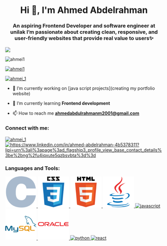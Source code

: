 <h1 align="center">Hi 👋, I'm Ahmed Abdelrahman</h1>
<h3 align="center">An aspiring Frontend Developer and software engineer at unilak I’m passionate about creating clean, responsive, and user-friendly websites that provide real value to users✨
</h3>

<img align="center" src="https://giffiles.alphacoders.com/363/36302.gif" width="300" hight="600"/>

<p align="left"> <img src="https://komarev.com/ghpvc/?username=ahmei1&label=Profile%20views&color=0e75b6&style=flat" alt="ahmei1" /> </p>

<p align="left"> <a href="https://github.com/ryo-ma/github-profile-trophy"><img src="https://github-profile-trophy.vercel.app/?username=ahmei1" alt="ahmei1" /></a> </p>

<p align="left"> <a href="https://twitter.com/ahmei_1" target="blank"><img src="https://img.shields.io/twitter/follow/ahmei_1?logo=twitter&style=for-the-badge" alt="ahmei_1" /></a> </p>

- 🔭 I’m currently working on [java script projects](creating my portfolio website)

- 🌱 I’m currently learning **Frontend development**

- 📫 How to reach me **ahmedabdulrahmanm2001@gmail.com**

<h3 align="left">Connect with me:</h3>
<p align="left">
<a href="https://twitter.com/ahmei_1" target="blank"><img align="center" src="https://raw.githubusercontent.com/rahuldkjain/github-profile-readme-generator/master/src/images/icons/Social/twitter.svg" alt="ahmei_1" height="30" width="40" /></a>
<a href="https://linkedin.com/in/https://www.linkedin.com/in/ahmed-abdelrahman-4b5378311?lipi=urn%3ali%3apage%3ad_flagship3_profile_view_base_contact_details%3be%2bng%2fu4iqxute5qzbsvbta%3d%3d" target="blank"><img align="center" src="https://raw.githubusercontent.com/rahuldkjain/github-profile-readme-generator/master/src/images/icons/Social/linked-in-alt.svg" alt="https://www.linkedin.com/in/ahmed-abdelrahman-4b5378311?lipi=urn%3ali%3apage%3ad_flagship3_profile_view_base_contact_details%3be%2bng%2fu4iqxute5qzbsvbta%3d%3d" height="30" width="40" /></a>
</p>

<h3 align="left">Languages and Tools:</h3>
<p align="left"> <a href="https://www.cprogramming.com/" target="_blank" rel="noreferrer"> <img src="https://raw.githubusercontent.com/devicons/devicon/master/icons/c/c-original.svg" alt="c" width="100" height="100"/> </a> <a href="https://www.w3schools.com/css/" target="_blank" rel="noreferrer"> <img src="https://raw.githubusercontent.com/devicons/devicon/master/icons/css3/css3-original-wordmark.svg" alt="css3" width="100" height="100"/> </a> <a href="https://www.w3.org/html/" target="_blank" rel="noreferrer"> <img src="https://raw.githubusercontent.com/devicons/devicon/master/icons/html5/html5-original-wordmark.svg" alt="html5" width="100" height="100"/> </a> <a href="https://www.java.com" target="_blank" rel="noreferrer"> <img src="https://raw.githubusercontent.com/devicons/devicon/master/icons/java/java-original.svg" alt="java" width="100" height="100"/> </a> <a href="https://developer.mozilla.org/en-US/docs/Web/JavaScript" target="_blank" rel="noreferrer"> <img src="https://img.icons8.com/?size=100&id=tGvHBPJaKqEd&format=png&color=000000" alt="javascript" width="100" height="100"/> </a> <a href="https://www.mysql.com/" target="_blank" rel="noreferrer"> <img src="https://raw.githubusercontent.com/devicons/devicon/master/icons/mysql/mysql-original-wordmark.svg" alt="mysql" width="100" height="100"/> </a> <a href="https://www.oracle.com/" target="_blank" rel="noreferrer"> <img src="https://raw.githubusercontent.com/devicons/devicon/master/icons/oracle/oracle-original.svg" alt="oracle" width="100" height="100"/> </a> <a href="https://www.python.org" target="_blank" rel="noreferrer"> <img src="https://img.icons8.com/?size=100&id=Rc0Xn5AtE8kX&format=png&color=000000" alt="python" width="100" height="100"/> </a> <a href="https://reactjs.org/" target="_blank" rel="noreferrer"> <img src="https://img.icons8.com/?size=100&id=t5K2CR8feVdX&format=png&color=000000" alt="react" width="100" height="100"/> </a> </p>


